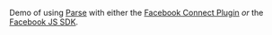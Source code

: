 Demo of using [Parse](https://www.parse.com/) with either the [Facebook Connect Plugin](https://github.com/phonegap/phonegap-facebook-plugin) *or* the [Facebook JS SDK](https://developers.facebook.com/docs/javascript).
